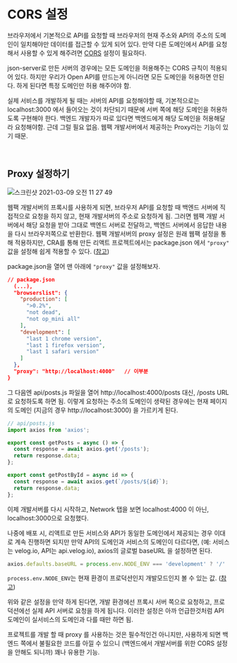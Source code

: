 # CORS 설정

브라우저에서 기본적으로 API를 요청할 때 브라우저의 현재 주소와 API의 주소의 도메인이 일치해야만 데이터를 접근할 수 있게 되어 있다. 만약 다른 도메인에서 API를 요청해서 사용할 수 있게 해주려면 [CORS](https://developer.mozilla.org/ko/docs/Web/HTTP/CORS#HTTP_%EC%9D%91%EB%8B%B5_%ED%97%A4%EB%8D%94) 설정이 필요하다.

json-server로 만든 서버의 경우에는 모든 도메인을 허용해주는 CORS 규칙이 적용되어 있다. 하지만 우리가 Open API를 만드는게 아니라면 모든 도메인을 허용하면 안된다. 하게 된다면 특정 도메인만 허용 해주어야 함.

실제 서비스를 개발하게 될 때는 서버의 API를 요청해야할 때, 기본적으로는 localhost:3000 에서 들어오는 것이 차단되기 때문에 서버 쪽에 해당 도메인을 허용하도록 구현해야 한다. 백엔드 개발자가 따로 있다면 백엔드에게 해당 도메인을 허용해달라 요청해야함. 근데 그럴 필요 없음. 웹팩 개발서버에서 제공하는 Proxy라는 기능이 있기 때문.

<br/>

## Proxy 설정하기

![스크린샷 2021-03-09 오전 11 27 49](https://user-images.githubusercontent.com/59427983/110409380-864eea80-80ca-11eb-98c2-2a59ad07bc96.png)

웹팩 개발서버의 프록시를 사용하게 되면, 브라우저 API를 요청할 때 백엔드 서버에 직접적으로 요청을 하지 않고, 현재 개발서버의 주소로 요청하게 됨. 그러면 웹팩 개발 서버에서 해당 요청을 받아 그대로 백엔드 서버로 전달하고, 백엔드 서버에서 응답한 내용을 다시 브라우저쪽으로 반환한다. 웹팩 개발서버의 proxy 설정은 원래 웹팩 설정을 통해 적용하지만, CRA를 통해 만든 리액트 프로젝트에서는 package.json 에서 `"proxy"` 값을 설정해 쉽게 적용할 수 있다. ([참고](https://create-react-app.dev/docs/proxying-api-requests-in-development/))

package.json을 열어 맨 아래에 `"proxy"` 값을 설정해보자.

```json
// package.json
  (...),
  "browserslist": {
    "production": [
      ">0.2%",
      "not dead",
      "not op_mini all"
    ],
    "development": [
      "last 1 chrome version",
      "last 1 firefox version",
      "last 1 safari version"
    ]
  },
  "proxy": "http://localhost:4000"   // 이부분
}
```

그 다음엔 api/posts.js 파일을 열어 http://localhost:4000/posts 대신, /posts URL 로 요청하도록 하면 됨. 이렇게 요청하는 주소의 도메인이 생략된 경우에는 현재 페이지의 도메인 (지금의 경우 http://localhost:3000) 을 가르키게 된다.

```js
// api/posts.js
import axios from 'axios';

export const getPosts = async () => {
  const response = await axios.get('/posts');
  return response.data;
};

export const getPostById = async id => {
  const response = await axios.get(`/posts/${id}`);
  return response.data;
};
```

이제 개발서버를 다시 시작하고, Network 탭을 보면 localhost:4000 이 아닌, localhost:3000으로 요청했다.

나중에 배포 시, 리액트로 만든 서비스와 API가 동일한 도메인에서 제공되는 경우 이대로 계속 진행하면 되지만 만약 API의 도메인과 서비스의 도메인이 다르다면, (예: 서비스는 velog.io, API는 api.velog.io), axios의 글로벌 baseURL 을 설정하면 된다.

```js
axios.defaults.baseURL = process.env.NODE_ENV === 'development' ? '/' : 'https://api.velog.io/';
```

`process.env.NODE_ENV`는 현재 환경이 프로덕션인지 개발모드인지 볼 수 있는 값. ([참고](https://create-react-app.dev/docs/adding-custom-environment-variables))

위와 같은 설정을 만약 하게 된다면, 개발 환경에선 프록시 서버 쪽으로 요청하고, 프로덕션에선 실제 API 서버로 요청을 하게 됩니다. 이러한 설정은 아까 언급한것처럼 API 도메인이 실서비스의 도메인과 다를 때만 하면 됨.

프로젝트를 개발 할 때 proxy 를 사용하는 것은 필수적인건 아니지만, 사용하게 되면 백엔드 쪽에서 불필요한 코드를 아낄 수 있으니 (백엔드에서 개발서버를 위한 CORS 설정을 안해도 되니까) 꽤나 유용한 기능.
